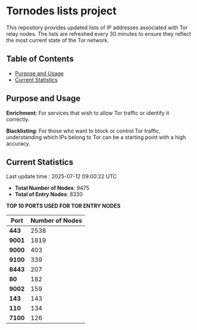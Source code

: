 # Tornodes lists project

This repository provides updated lists of IP addresses associated with Tor relay nodes. The lists are refreshed every 30 minutes to ensure they reflect the most current state of the Tor network.

## Table of Contents

- [Purpose and Usage](#purpose-and-usage)
- [Current Statistics](#current-statistics)


## Purpose and Usage

**Enrichment**: For services that wish to allow Tor traffic or identify it correctly.

**Blacklisting**: For those who want to block or control Tor traffic, understanding which IPs belong to Tor can be a starting point with a high accuracy.

## Current Statistics

Last update time : 2025-07-12 09:00:22 UTC

- **Total Number of Nodes**: 9475
- **Total of Entry Nodes**: 8330

**TOP 10 PORTS USED FOR TOR ENTRY NODES**

| **Port** | **Number of Nodes** |
|------|-----------------|
| **443**   | 2538  |
| **9001**   | 1819  |
| **9000**   | 403  |
| **9100**   | 339  |
| **8443**   | 207  |
| **80**   | 182  |
| **9002**   | 159  |
| **143**   | 143  |
| **110**   | 134  |
| **7100**   | 126  |

